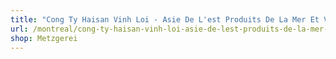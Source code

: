 ```yaml
---
title: "Cong Ty Haisan Vinh Loi - Asie De L'est Produits De La Mer Et Viandes"
url: /montreal/cong-ty-haisan-vinh-loi-asie-de-lest-produits-de-la-mer-et-viandes/
shop: Metzgerei
---
```

